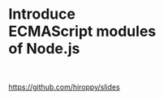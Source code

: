 <!-- background: title -->

<!-- note
こんにちは！
"こんにちは" means "hello" in English.

First, Thanks to all the Dublin engineers for inviting me.
I have been living in Dublin for one month now and I feel very comfortable.

In fact, I am giving this speech in English for the first time in my life.
So I am very very getting nervous, but I'll do my best.

Today, I would like to talk about ECMAScript Modules of Node.js.

BTW, Node.js v12 was released on 23rd April!!!
In addition, Node.js v6 will be End-of-life on 30th April.
This is very good news.
-->

# Introduce <br /> ECMAScript modules <br /> of Node.js

<br>

https://github.com/hiroppy/slides
